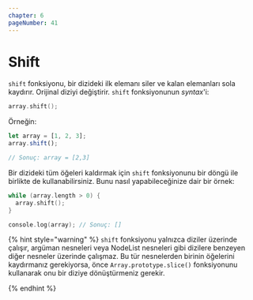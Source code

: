 ```yaml
---
chapter: 6
pageNumber: 41  
---
```


# Shift

`shift` fonksiyonu, bir dizideki ilk elemanı siler ve kalan elemanları sola kaydırır. Orijinal diziyi değiştirir. `shift` fonksiyonunun *syntax*'i:

```c
array.shift();
```

Örneğin:&#x20;

```javascript
let array = [1, 2, 3];
array.shift();

// Sonuç: array = [2,3]
```

Bir dizideki tüm öğeleri kaldırmak için `shift` fonksiyonunu bir döngü ile birlikte de kullanabilirsiniz. Bunu nasıl yapabileceğinize dair bir örnek:

```c
while (array.length > 0) {
  array.shift();
}

console.log(array); // Sonuç: []
```

{% hint style="warning" %}
`shift` fonksiyonu yalnızca diziler üzerinde çalışır, argüman nesneleri veya NodeList nesneleri gibi dizilere benzeyen diğer nesneler üzerinde çalışmaz. Bu tür nesnelerden birinin öğelerini kaydırmanız gerekiyorsa, önce `Array.prototype.slice()` fonksiyonunu kullanarak onu bir diziye dönüştürmeniz gerekir.

{% endhint %}
